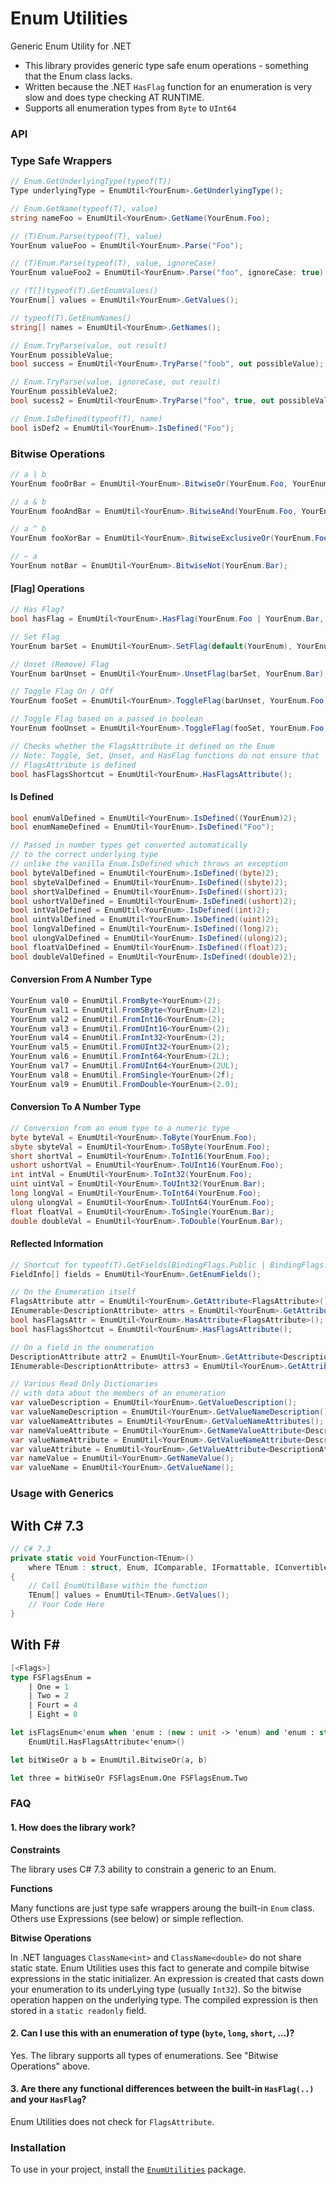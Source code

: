 # Enum Utilities
Generic Enum Utility for .NET

- This library provides generic type safe enum operations - something that the Enum class lacks.
- Written because the .NET `HasFlag` function for an enumeration is very slow and does type checking AT RUNTIME.
- Supports all enumeration types from `Byte` to `UInt64`

### API

### Type Safe Wrappers
```csharp
// Enum.GetUnderlyingType(typeof(T))
Type underlyingType = EnumUtil<YourEnum>.GetUnderlyingType();

// Enum.GetName(typeof(T), value)
string nameFoo = EnumUtil<YourEnum>.GetName(YourEnum.Foo);

// (T)Enum.Parse(typeof(T), value)
YourEnum valueFoo = EnumUtil<YourEnum>.Parse("Foo");

// (T)Enum.Parse(typeof(T), value, ignoreCase)
YourEnum valueFoo2 = EnumUtil<YourEnum>.Parse("foo", ignoreCase: true);

// (T[])typeof(T).GetEnumValues()
YourEnum[] values = EnumUtil<YourEnum>.GetValues();

// typeof(T).GetEnumNames()
string[] names = EnumUtil<YourEnum>.GetNames();

// Enum.TryParse(value, out result)
YourEnum possibleValue;
bool success = EnumUtil<YourEnum>.TryParse("foob", out possibleValue);

// Enum.TryParse(value, ignoreCase, out result)
YourEnum possibleValue2;
bool sucess2 = EnumUtil<YourEnum>.TryParse("foo", true, out possibleValue2);

// Enum.IsDefined(typeof(T), name)
bool isDef2 = EnumUtil<YourEnum>.IsDefined("Foo");
```
### Bitwise Operations
```csharp
// a | b
YourEnum fooOrBar = EnumUtil<YourEnum>.BitwiseOr(YourEnum.Foo, YourEnum.Bar);

// a & b
YourEnum fooAndBar = EnumUtil<YourEnum>.BitwiseAnd(YourEnum.Foo, YourEnum.Bar);

// a ^ b
YourEnum fooXorBar = EnumUtil<YourEnum>.BitwiseExclusiveOr(YourEnum.Foo, YourEnum.Bar);

// ~ a
YourEnum notBar = EnumUtil<YourEnum>.BitwiseNot(YourEnum.Bar);
```
#### [Flag] Operations
```csharp
// Has Flag?
bool hasFlag = EnumUtil<YourEnum>.HasFlag(YourEnum.Foo | YourEnum.Bar, YourEnum.Bar);

// Set Flag
YourEnum barSet = EnumUtil<YourEnum>.SetFlag(default(YourEnum), YourEnum.Bar);

// Unset (Remove) Flag
YourEnum barUnset = EnumUtil<YourEnum>.UnsetFlag(barSet, YourEnum.Bar);

// Toggle Flag On / Off
YourEnum fooSet = EnumUtil<YourEnum>.ToggleFlag(barUnset, YourEnum.Foo);

// Toggle Flag based on a passed in boolean
YourEnum fooUnset = EnumUtil<YourEnum>.ToggleFlag(fooSet, YourEnum.Foo, false);

// Checks whether the FlagsAttribute it defined on the Enum
// Note: Toggle, Set, Unset, and HasFlag functions do not ensure that
// FlagsAttribute is defined
bool hasFlagsShortcut = EnumUtil<YourEnum>.HasFlagsAttribute();
```
#### Is Defined
```csharp
bool enumValDefined = EnumUtil<YourEnum>.IsDefined((YourEnum)2);
bool enumNameDefined = EnumUtil<YourEnum>.IsDefined("Foo");

// Passed in number types get converted automatically
// to the correct underlying type
// unlike the vanilla Enum.IsDefined which throws an exception 
bool byteValDefined = EnumUtil<YourEnum>.IsDefined((byte)2);
bool sbyteValDefined = EnumUtil<YourEnum>.IsDefined((sbyte)2);
bool shortValDefined = EnumUtil<YourEnum>.IsDefined((short)2);
bool ushortValDefined = EnumUtil<YourEnum>.IsDefined((ushort)2);
bool intValDefined = EnumUtil<YourEnum>.IsDefined((int)2);
bool uintValDefined = EnumUtil<YourEnum>.IsDefined((uint)2);
bool longValDefined = EnumUtil<YourEnum>.IsDefined((long)2);
bool ulongValDefined = EnumUtil<YourEnum>.IsDefined((ulong)2);
bool floatValDefined = EnumUtil<YourEnum>.IsDefined((float)2);
bool doubleValDefined = EnumUtil<YourEnum>.IsDefined((double)2);
```
#### Conversion From A Number Type
```csharp
YourEnum val0 = EnumUtil.FromByte<YourEnum>(2);
YourEnum val1 = EnumUtil.FromSByte<YourEnum>(2);
YourEnum val2 = EnumUtil.FromInt16<YourEnum>(2);
YourEnum val3 = EnumUtil.FromUInt16<YourEnum>(2);
YourEnum val4 = EnumUtil.FromInt32<YourEnum>(2);
YourEnum val5 = EnumUtil.FromUInt32<YourEnum>(2);
YourEnum val6 = EnumUtil.FromInt64<YourEnum>(2L);
YourEnum val7 = EnumUtil.FromUInt64<YourEnum>(2UL);
YourEnum val8 = EnumUtil.FromSingle<YourEnum>(2f);
YourEnum val9 = EnumUtil.FromDouble<YourEnum>(2.0);
```
#### Conversion To A Number Type
```csharp
// Conversion from an enum type to a numeric type
byte byteVal = EnumUtil<YourEnum>.ToByte(YourEnum.Foo);
sbyte sbyteVal = EnumUtil<YourEnum>.ToSByte(YourEnum.Foo);
short shortVal = EnumUtil<YourEnum>.ToInt16(YourEnum.Foo);
ushort ushortVal = EnumUtil<YourEnum>.ToUInt16(YourEnum.Foo);
int intVal = EnumUtil<YourEnum>.ToInt32(YourEnum.Foo);
uint uintVal = EnumUtil<YourEnum>.ToUInt32(YourEnum.Bar);
long longVal = EnumUtil<YourEnum>.ToInt64(YourEnum.Foo);
ulong ulongVal = EnumUtil<YourEnum>.ToUInt64(YourEnum.Foo);
float floatVal = EnumUtil<YourEnum>.ToSingle(YourEnum.Bar);
double doubleVal = EnumUtil<YourEnum>.ToDouble(YourEnum.Bar);
```
#### Reflected Information
```csharp
// Shortcut for typeof(T).GetFields(BindingFlags.Public | BindingFlags.Static)
FieldInfo[] fields = EnumUtil<YourEnum>.GetEnumFields();

// On the Enumeration itself
FlagsAttribute attr = EnumUtil<YourEnum>.GetAttribute<FlagsAttribute>();
IEnumerable<DescriptionAttribute> attrs = EnumUtil<YourEnum>.GetAttributes<DescriptionAttribute>();
bool hasFlagsAttr = EnumUtil<YourEnum>.HasAttribute<FlagsAttribute>();
bool hasFlagsShortcut = EnumUtil<YourEnum>.HasFlagsAttribute();

// On a field in the enumeration
DescriptionAttribute attr2 = EnumUtil<YourEnum>.GetAttribute<DescriptionAttribute>(YourEnum.Bar);
IEnumerable<DescriptionAttribute> attrs3 = EnumUtil<YourEnum>.GetAttributes<DescriptionAttribute>(YourEnum.Bar);

// Various Read Only Dictionaries
// with data about the members of an enumeration
var valueDescription = EnumUtil<YourEnum>.GetValueDescription();
var valueNameDescription = EnumUtil<YourEnum>.GetValueNameDescription();
var valueNameAttributes = EnumUtil<YourEnum>.GetValueNameAttributes();
var nameValueAttribute = EnumUtil<YourEnum>.GetNameValueAttribute<DescriptionAttribute>();
var valueNameAttribute = EnumUtil<YourEnum>.GetValueNameAttribute<DescriptionAttribute>();
var valueAttribute = EnumUtil<YourEnum>.GetValueAttribute<DescriptionAttribute>();
var nameValue = EnumUtil<YourEnum>.GetNameValue();
var valueName = EnumUtil<YourEnum>.GetValueName();
```
### Usage with Generics
## With C# 7.3
```csharp
// C# 7.3
private static void YourFunction<TEnum>()
	where TEnum : struct, Enum, IComparable, IFormattable, IConvertible
{
	// Call EnumUtilBase within the function
	TEnum[] values = EnumUtil<TEnum>.GetValues();
	// Your Code Here
}
```

## With F#
```fsharp
[<Flags>]
type FSFlagsEnum =
    | One = 1
    | Two = 2
    | Fourt = 4
    | Eight = 8

let isFlagsEnum<'enum when 'enum : (new : unit -> 'enum) and 'enum : struct and 'enum :> Enum>() = 
    EnumUtil.HasFlagsAttribute<'enum>()

let bitWiseOr a b = EnumUtil.BitwiseOr(a, b)

let three = bitWiseOr FSFlagsEnum.One FSFlagsEnum.Two
```

### FAQ

#### 1. How does the library work?

**Constraints**

The library uses C# 7.3 ability to constrain a generic to an Enum.

**Functions**

Many functions are just type safe wrappers aroung the built-in `Enum` class.
Others use Expressions (see below) or simple reflection.

**Bitwise Operations**

In .NET languages `ClassName<int>` and `ClassName<double>` do not share static state.
Enum Utilities uses this fact to generate and compile bitwise expressions in the static initializer.
An expression is created that casts down your enumeration to its underLying type (usually `Int32`).
So the bitwise operation happen on the underlying type. The compiled expression is then stored in a
`static readonly` field.

#### 2. Can I use this with an enumeration of type (`byte`, `long`, `short`, ...)?
Yes. The library supports all types of enumerations. See "Bitwise Operations" above.

#### 3. Are there any functional differences between the built-in `HasFlag(..)` and your `HasFlag`?
Enum Utilities does not check for `FlagsAttribute`.

### Installation
To use in your project, install the
[`EnumUtilities`](https://www.nuget.org/packages/EnumUtilities)
package.
